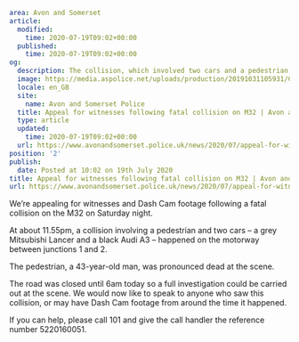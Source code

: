 ```yaml
area: Avon and Somerset
article:
  modified:
    time: 2020-07-19T09:02+00:00
  published:
    time: 2020-07-19T09:02+00:00
og:
  description: The collision, which involved two cars and a pedestrian, happened at just before midnight on Saturday 18 July.
  image: https://media.aspolice.net/uploads/production/20191031105931/Can-you-help-car.png
  locale: en_GB
  site:
    name: Avon and Somerset Police
  title: Appeal for witnesses following fatal collision on M32 | Avon and Somerset Police
  type: article
  updated:
    time: 2020-07-19T09:02+00:00
  url: https://www.avonandsomerset.police.uk/news/2020/07/appeal-for-witnesses-following-fatal-collision-on-m32/
position: '2'
publish:
  date: Posted at 10:02 on 19th July 2020
title: Appeal for witnesses following fatal collision on M32 | Avon and Somerset Police
url: https://www.avonandsomerset.police.uk/news/2020/07/appeal-for-witnesses-following-fatal-collision-on-m32/
```

We’re appealing for witnesses and Dash Cam footage following a fatal collision on the M32 on Saturday night.

At about 11.55pm, a collision involving a pedestrian and two cars – a grey Mitsubishi Lancer and a black Audi A3 – happened on the motorway between junctions 1 and 2.

The pedestrian, a 43-year-old man, was pronounced dead at the scene.

The road was closed until 6am today so a full investigation could be carried out at the scene. We would now like to speak to anyone who saw this collision, or may have Dash Cam footage from around the time it happened.

If you can help, please call 101 and give the call handler the reference number 5220160051.
